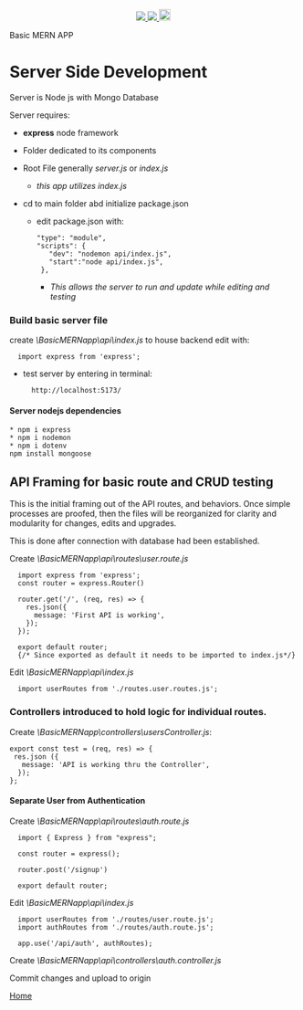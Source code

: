 <p align='center'>
  <a href="https://github.com/saibhreas">
    <img src="https://img.shields.io/badge/GitHub-100000?style=flat&logo=github&logoColor=white">
  </a>  
  <a href='https://www.linkedin.com/in/siobhanknuttel'>
      <img src='https://img.shields.io/badge/LinkedIn-blue?style=flat&logo=linkedin&labelColor=blue'>
  </a>
    <a href='https://www.upwork.com/freelancers/siobhank4?viewMode=1'> 
    <img src='https://img.shields.io/badge/UpWork-6FDA44?style=for-the-badge&logo=Upwork&logoColor=white' witth="45" height="20"> 
  </a>
  
</p>
Basic MERN APP

# Server Side Development
Server is Node js with Mongo Database

Server requires:

  * **express** node framework
  * Folder dedicated to its components
  * Root File generally *server.js* or *index.js* 
    - *this app utilizes index.js*

* cd to main folder abd initialize package.json

  - edit package.json with:

        "type": "module",
        "scripts": {
           "dev": "nodemon api/index.js",
           "start":"node api/index.js",
         },

    - *This allows the server to run and update while editing and testing*

### Build basic server file

create *\BasicMERNapp\api\index.js* to house backend edit with:

      import express from 'express';

* test server by entering in terminal:

        http://localhost:5173/


#### Server nodejs dependencies

    * npm i express
    * npm i nodemon
    * npm i dotenv
    npm install mongoose


## API Framing for basic route and CRUD testing

This is the initial framing out of the  API routes, and behaviors.  Once simple processes are proofed, then the files will be reorganized for clarity and modularity for changes, edits and upgrades.

This is done after connection with database had been established.

Create *\BasicMERNapp\api\routes\user.route.js* 

      import express from 'express';
      const router = express.Router()

      router.get('/', (req, res) => {
        res.json({
          message: 'First API is working',
        });
      });

      export default router;
      {/* Since exported as default it needs to be imported to index.js*/}
    
    
Edit *\BasicMERNapp\api\index.js* 

      import userRoutes from './routes.user.routes.js';

### Controllers introduced to hold logic for individual routes.

Create *\BasicMERNapp\controllers\usersController.js*:

    export const test = (req, res) => {
     res.json ({
       message: 'API is working thru the Controller',
      });
    };  

#### Separate User from Authentication

Create *\BasicMERNapp\api\routes\auth.route.js*

      import { Express } from "express";

      const router = express();

      router.post('/signup')

      export default router;

Edit *\BasicMERNapp\api\index.js*

      import userRoutes from './routes/user.route.js';
      import authRoutes from './routes/auth.route.js';

      app.use('/api/auth', authRoutes);
Create *\BasicMERNapp\api\controllers\auth.controller.js*

      


Commit changes and upload to origin



[Home](/READme.md)


